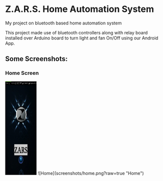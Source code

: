 # Z.A.R.S. Home Automation System
My project on bluetooth based home automation system

This project made use of bluetooth controllers along with relay board installed over Arduino board to turn light and fan On/Off using our Android App.

## Some Screenshots:

### Home Screen
<img src="screenshots/home.png" width="100" height="300" title="Home">
![Home](screenshots/home.png?raw=true "Home")

